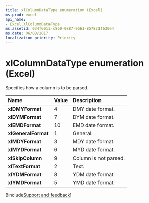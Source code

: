 ```yaml
---
title: xlColumnDataType enumeration (Excel)
ms.prod: excel
api_name:
- Excel.XlColumnDataType
ms.assetid: 034f6011-c860-0887-9661-857821f630e4
ms.date: 06/08/2017
localization_priority: Priority
---
```



# xlColumnDataType enumeration (Excel)

Specifies how a column is to be parsed.



|Name|Value|Description|
|:-----|:-----|:-----|
| **xlDMYFormat**|4|DMY date format.|
| **xlDYMFormat**|7|DYM date format.|
| **xlEMDFormat**|10|EMD date format.|
| **xlGeneralFormat**|1|General.|
| **xlMDYFormat**|3|MDY date format.|
| **xlMYDFormat**|6|MYD date format.|
| **xlSkipColumn**|9|Column is not parsed.|
| **xlTextFormat**|2|Text.|
| **xlYDMFormat**|8|YDM date format.|
| **xlYMDFormat**|5|YMD date format.|

[!include[Support and feedback](~/includes/feedback-boilerplate.md)]